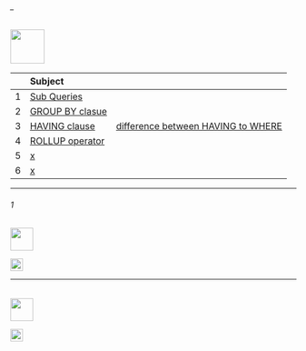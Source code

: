 ###### _

<img src="https://img.shields.io/badge/-6. Writing Complex Query %20-blue" height=60px>


|     |  Subject           |		|
|:---:|:------------------------------|:----------|  
|  1  |[Sub Queries](#1)   |             |
|  2  |[GROUP BY clasue](#2)   		       | 
|  3  |[HAVING clause](#3)   |[difference between HAVING to WHERE](#-) |
|  4  |[ROLLUP operator](#4)   |  
|  5  |[x](#5)   |  
|  6  |[x](#6)   | 



--------------------------------------------------------------------------------------------------

###### 1

<img src="https://img.shields.io/badge/-1. Sub Queries %20-blue" height=40px>



[<img src="https://img.shields.io/badge/-Back to top%20-brown" height=22px>](#_)

--------------------------------------------------------------------------------------------------

###### 

<img src="https://img.shields.io/badge/-X.  %20-blue" height=40px>


[<img src="https://img.shields.io/badge/-Back to top%20-brown" height=22px>](#_)


